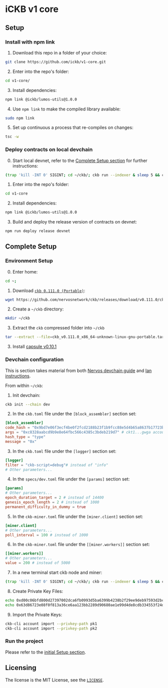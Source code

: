 # iCKB v1 core

## Setup

### Install with npm link

1. Download this repo in a folder of your choice:  

```bash
git clone https://github.com/ickb/v1-core.git
```

2. Enter into the repo's folder:

```bash
cd v1-core/
```

3. Install dependencies:

```bash
npm link @ickb/lumos-utils@1.0.0
```

4. Use `npm link` to make the compiled library available:

```bash
sudo npm link
```

5. Set up continuous a process that re-compiles on changes:

```bash
tsc -w
```

### Deploy contracts on local devchain

0. Start local devnet, refer to the [Complete Setup section](#complete-setup) for further instructions:

```bash
(trap 'kill -INT 0' SIGINT; cd ~/ckb/; ckb run --indexer & sleep 5 && ckb miner)
```

1. Enter into the repo's folder:

```bash
cd v1-core
```

2. Install dependencies:

```bash
npm link @ickb/lumos-utils@1.0.0
```

3. Build and deploy the release version of contracts on devnet:

```bash
npm run deploy release devnet
```

## Complete Setup

### Environment Setup

0. Enter home:

```bash
cd ~;
```

1. Download [`ckb 0.111.0 (Portable)`](https://github.com/nervosnetwork/ckb/releases/tag/v0.111.0):

```bash
wget https://github.com/nervosnetwork/ckb/releases/download/v0.111.0/ckb_v0.111.0_x86_64-unknown-linux-gnu-portable.tar.gz
```

2. Create a `~/ckb` directory:

```bash
mkdir ~/ckb
```

3. Extract the `ckb` compressed folder into `~/ckb`

```bash
tar --extract --file=ckb_v0.111.0_x86_64-unknown-linux-gnu-portable.tar.gz --strip-components=1 --directory=ckb
```

3. Install [capsule v0.10.1](https://github.com/nervosnetwork/capsule)

### Devchain configuration

This is section takes material from both [Nervos devchain guide](https://docs.nervos.org/docs/basics/guides/devchain/) and [Ian instructions](https://talk.nervos.org/t/is-there-any-way-to-speed-up-the-blockchain-in-a-way-that-180-epochs-happen-in-a-reasonable-time-frame-in-the-local-devchain/7163).

From within `~/ckb`:

1. Init devchain:

```bash
ckb init --chain dev
```

2. In the `ckb.toml` file under the `[block_assembler]` section set:

```toml
[block_assembler]
code_hash = "0x9bd7e06f3ecf4be0f2fcd2188b23f1b9fcc88e5d4b65a8637b17723bbda3cce8"
args = "0xc8328aabcd9b9e8e64fbc566c4385c3bdeb219d7" # ckt1...gwga account
hash_type = "type"
message = "0x"
```

3. In the `ckb.toml` file under the `[logger]` section set:

```toml
[logger]
filter = "ckb-script=debug"# instead of "info"
# Other parameters...
```

4. In the `specs/dev.toml` file under the `[params]` section set:

``` toml
[params]
# Other parameters...
epoch_duration_target = 2 # instead of 14400
genesis_epoch_length = 2 # instead of 1000
permanent_difficulty_in_dummy = true
```

5. In the `ckb-miner.toml` file under the `[miner.client]` section set:

``` toml
[miner.client]
# Other parameters...
poll_interval = 100 # instead of 1000
```

6. In the `ckb-miner.toml` file under the `[[miner.workers]]` section set:

``` toml
[[miner.workers]]
# Other parameters...
value = 200 # instead of 5000
```

7. In a new terminal start ckb node and miner:

```bash
(trap 'kill -INT 0' SIGINT; cd ~/ckb/; ckb run --indexer & sleep 5 && ckb miner)
```

8. Create Private Key Files:

```bash
echo 0xd00c06bfd800d27397002dca6fb0993d5ba6399b4238b2f29ee9deb97593d2bc > pk1
echo 0x63d86723e08f0f813a36ce6aa123bb2289d90680ae1e99d4de8cdb334553f24d > pk2
```

9. Import the Private Keys:

```bash
ckb-cli account import --privkey-path pk1
ckb-cli account import --privkey-path pk2
```

### Run the project

Please refer to the [initial Setup section](#setup).

## Licensing

The license is the MIT License, see the [`LICENSE`](./LICENSE).
